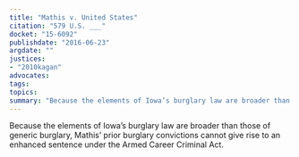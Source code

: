 ```yaml
---
title: "Mathis v. United States"
citation: "579 U.S. ___"
docket: "15-6092"
publishdate: "2016-06-23"
argdate: ""
justices:
- "2010kagan"
advocates:
tags:
topics:
summary: "Because the elements of Iowa’s burglary law are broader than those of generic burglary, Mathis’ prior burglary convictions cannot give rise to an enhanced sentence under the Armed Career Criminal Act."
---
```

Because the elements of Iowa’s burglary law are broader than those of generic burglary, Mathis’ prior burglary convictions cannot give rise to an enhanced sentence under the Armed Career Criminal Act.

